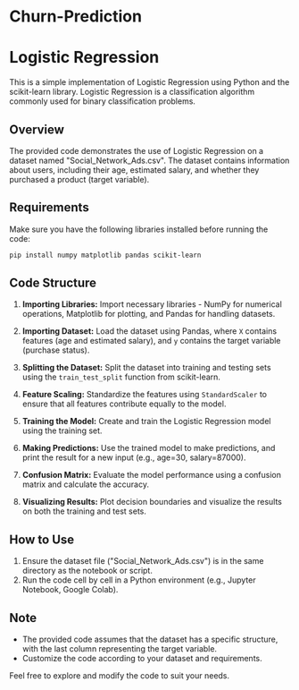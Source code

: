 # Churn-Prediction
# Logistic Regression

This is a simple implementation of Logistic Regression using Python and the scikit-learn library. Logistic Regression is a classification algorithm commonly used for binary classification problems.

## Overview

The provided code demonstrates the use of Logistic Regression on a dataset named "Social_Network_Ads.csv". The dataset contains information about users, including their age, estimated salary, and whether they purchased a product (target variable).

## Requirements

Make sure you have the following libraries installed before running the code:

```bash
pip install numpy matplotlib pandas scikit-learn
```

## Code Structure

1. **Importing Libraries:** Import necessary libraries - NumPy for numerical operations, Matplotlib for plotting, and Pandas for handling datasets.

2. **Importing Dataset:** Load the dataset using Pandas, where `X` contains features (age and estimated salary), and `y` contains the target variable (purchase status).

3. **Splitting the Dataset:** Split the dataset into training and testing sets using the `train_test_split` function from scikit-learn.

4. **Feature Scaling:** Standardize the features using `StandardScaler` to ensure that all features contribute equally to the model.

5. **Training the Model:** Create and train the Logistic Regression model using the training set.

6. **Making Predictions:** Use the trained model to make predictions, and print the result for a new input (e.g., age=30, salary=87000).

7. **Confusion Matrix:** Evaluate the model performance using a confusion matrix and calculate the accuracy.

8. **Visualizing Results:** Plot decision boundaries and visualize the results on both the training and test sets.

## How to Use

1. Ensure the dataset file ("Social_Network_Ads.csv") is in the same directory as the notebook or script.
2. Run the code cell by cell in a Python environment (e.g., Jupyter Notebook, Google Colab).

## Note

- The provided code assumes that the dataset has a specific structure, with the last column representing the target variable.
- Customize the code according to your dataset and requirements.

Feel free to explore and modify the code to suit your needs.
